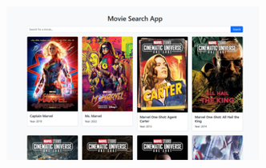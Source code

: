![Image Alt](https://github.com/Coder-Sidney/1st-Movie-Search-App/blob/0c3650fb36c22d610f0adcd99286da4ed59fa86a/Screenshot%202024-12-06%20230645.png)
